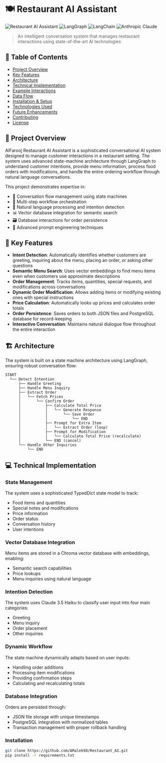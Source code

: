 # 🍽️ Restaurant AI Assistant

![Restaurant AI Assistant](https://img.shields.io/badge/AI-Powered-brightgreen)
![LangGraph](https://img.shields.io/badge/LangGraph-State%20Machine-blue)
![LangChain](https://img.shields.io/badge/LangChain-Integration-orange)
![Anthropic Claude](https://img.shields.io/badge/Claude-3.5%20Haiku-purple)

> An intelligent conversation system that manages restaurant interactions using state-of-the-art AI technologies

## 📑 Table of Contents

- [Project Overview](#-project-overview)
- [Key Features](#-key-features)
- [Architecture](#-architecture)
- [Technical Implementation](#-technical-implementation)
- [Example Interactions](#-example-interactions)
- [Data Flow](#-data-flow)
- [Installation & Setup](#-installation--setup)
- [Technologies Used](#-technologies-used)
- [Future Enhancements](#-future-enhancements)
- [Contributing](#-contributing)
- [License](#-license)

## 🌟 Project Overview

AlFarooj Restaurant AI Assistant is a sophisticated conversational AI system designed to manage customer interactions in a restaurant setting. The system uses advanced state-machine architecture through LangGraph to understand customer intentions, provide menu information, process food orders with modifications, and handle the entire ordering workflow through natural language conversations.

This project demonstrates expertise in:
- 🧠 Conversation flow management using state machines
- 🔄 Multi-step workflow orchestration
- 💬 Natural language processing and intention detection
- 📊 Vector database integration for semantic search
- 🗃️ Database interactions for order persistence
- 🤖 Advanced prompt engineering techniques

## 🔑 Key Features

- **Intent Detection**: Automatically identifies whether customers are greeting, inquiring about the menu, placing an order, or asking other questions
- **Semantic Menu Search**: Uses vector embeddings to find menu items even when customers use approximate descriptions
- **Order Management**: Tracks items, quantities, special requests, and modifications across conversations
- **Dynamic Order Modification**: Allows adding items or modifying existing ones with special instructions
- **Price Calculation**: Automatically looks up prices and calculates order totals
- **Order Persistence**: Saves orders to both JSON files and PostgreSQL database for record-keeping
- **Interactive Conversation**: Maintains natural dialogue flow throughout the entire interaction

## 🏗️ Architecture

The system is built on a state machine architecture using LangGraph, ensuring robust conversation flow:

```
START
  └── Detect Intention
      ├── Handle Greeting
      ├── Handle Menu Inquiry
      ├── Extract Order
      │   └── Fetch Prices
      │       └── Confirm Order
      │           ├── Calculate Total Price
      │           │   └── Generate Response
      │           │       └── Save Order
      │           │           └── END
      │           ├── Prompt for Extra Item
      │           │   └── Extract Order (loop)
      │           ├── Prompt for Modification
      │           │   └── Calculate Total Price (recalculate)
      │           └── END (cancel)
      └── Handle Other Inquiries
          └── END
```

## 💻 Technical Implementation

### State Management

The system uses a sophisticated TypedDict state model to track:
- Food items and quantities
- Special notes and modifications
- Price information
- Order status
- Conversation history
- User intentions

### Vector Database Integration

Menu items are stored in a Chroma vector database with embeddings, enabling:
- Semantic search capabilities
- Price lookups
- Menu inquiries using natural language

### Intention Detection

The system uses Claude 3.5 Haiku to classify user input into four main categories:
- Greeting
- Menu inquiry
- Order placement
- Other inquiries

### Dynamic Workflow

The state machine dynamically adapts based on user inputs:
- Handling order additions
- Processing item modifications
- Providing confirmation steps
- Calculating and recalculating totals

### Database Integration

Orders are persisted through:
- JSON file storage with unique timestamps
- PostgreSQL integration with normalized tables
- Transaction management with proper rollback handling

### Installation

```bash
git clone https://github.com/AMalek98/Restaurant_AI.git
pip install -r requirements.txt

